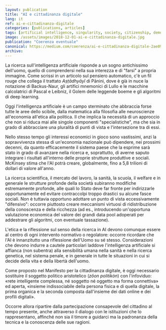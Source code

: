 ```yaml
---
layout: publication
title: "AI e cittadinanza digitale"
lang: it
ref: ai-e-cittadinanza-digitale
categories: [publications, articles]
tags: [artificial intelligence, singularity, society, citizenship, democracy]
image: /assets/images/2018-12-01-ai-e-cittadinanza-digitale.jpg
publication: "Coerenza eventuale"
canonical: https://medium.com/coerenza/ai-e-cittadinanza-digitale-2ae099564df7
archive:
---
```


La ricerca sull'intelligenza artificiale risponde a un sogno antichissimo dell'uomo, quello di comprendersi nella sua interezza e di "farsi" a propria immagine. Come scrissi in un articolo sul pensiero automatico, c'è un fil rouge che collega il trattato *Aṣṭādhyāyī* di Pānini, dove è già in nuce la notazione di Backus-Naur, gli artifici mnemonici di Lullo e le macchine calcolatrici di Pascal e Leibniz, il Golem delle leggende boeme e gli algoritmi di deep learning.

Oggi l'intelligenza artificiale è un campo sterminato che abbraccia forse tutte le aree dello scibile, dalla matematica alla filosofia alle neuroscienze all'economia all'etica alla politica. Il che implica la necessità di un approccio che non si riduca mai alle singole componenti "specialistiche", ma che sia in grado di abbracciare una pluralità di punti di vista e l'intersezione tra di essi.

Nello stesso tempo gli interessi economici in gioco sono vastissimi, anzi la sopravvivenza stessa di un'economia nazionale può dipendere, nei prossimi decenni, da quanto efficacemente il sistema paese che la esprime sarà stato in grado di avanzare nella ricerca e, soprattutto, di averne saputo integrare i risultati all'interno delle proprie strutture produttive e sociali. McKinsey stima che l'AI potrà creare, globalmente, fino a 5,8 trilioni di dollari di valore all'anno.

La ricerca scientifica, il mercato del lavoro, la sanità, la scuola, il welfare e in generale le strutture profonde della società subiranno modifiche estremamente profonde, alle quali lo Stato deve far fronte per indirizzarle opportunamente ed evitare contraccolpi troppo drastici su alcune fasce sociali. Non è tuttavia opportuno adottare un punto di vista eccessivamente "difensivo": occorre piuttosto creare meccanismi virtuosi di ridistribuzione della conoscenza e della ricchezza (ad es., introducendo un'opportuna valutazione economica del valore dei grandi data pool adoperati per addestrare gli algoritmi, con eventuale tassazione).

L'etica e la riflessione sul senso della ricerca in AI devono comunque essere al centro di ogni intervento normativo o regolatore: occorre ricordare che l'AI è innanzitutto una riflessione dell'Uomo su sé stesso. Considerazioni che devono indurre a cautele particolari laddove l'intelligenza artificiale si affianca (non subentra) alla sensibilità umana nella sanità e nella ricerca genetica, nel sistema penale, e in generale in tutte le situazioni in cui si decide della vita e della libertà dell'uomo.

Come proposto nel Manifesto per la cittadinanza digitale, è oggi necessario sostituire il soggetto politico aristotelico (*zôon politikòn*) con l'infoviduo: «rete intelligente complessa, né soggetto né oggetto ma forma connettiva» ed aperta, «insieme indissociabile della persona fisica e di quella digitale, la prima organica e la seconda composta dall'insieme dei dati online e dei profili digitali».

Occorre allora ripartire dalla partecipazione consapevole del cittadino al tempo presente, anche attraverso il dialogo con le istituzioni che lo rappresentano, affinché non sia il timore a guidarci ma la padronanza della tecnica e la conoscenza delle sue ragioni.
